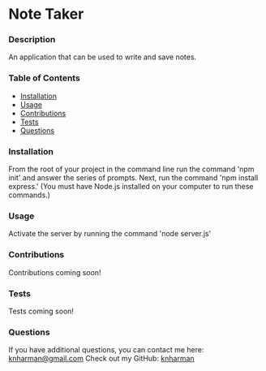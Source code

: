 # Note Taker
  
  ### Description
  An application that can be used to write and save notes.
  ### Table of Contents
  * [Installation](#installation)
  * [Usage](#usage)
  * [Contributions](#contributions)
  * [Tests](#tests)
  * [Questions](#questions)

  ### Installation
  From the root of your project in the command line run the command 'npm init' and answer the series of prompts. Next, run the command 'npm install express.' (You must have Node.js installed on your computer to run these commands.)
  ### Usage
  Activate the server by running the command 'node server.js'
  ### Contributions
  Contributions coming soon!
  ### Tests
  Tests coming soon!
  ### Questions
  If you have additional questions, you can contact me here: knharman@gmail.com
  Check out my GitHub: [knharman](https://github.com/knharman)